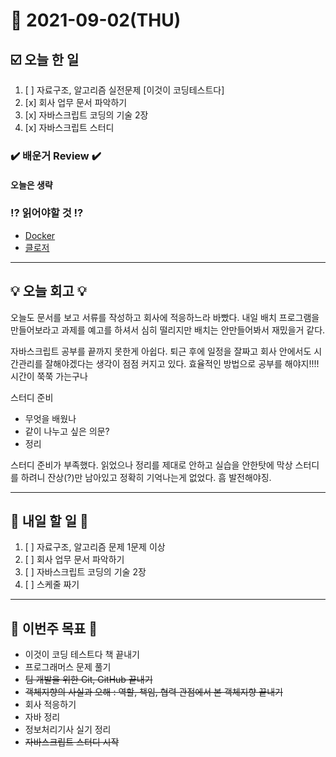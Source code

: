 # 📆 2021-09-02(THU)
## ☑️ 오늘 한 일 
1. [ ] 자료구조, 알고리즘 실전문제 [이것이 코딩테스트다] 
2. [x] 회사 업무 문서 파악하기 
3. [x] 자바스크립트 코딩의 기술 2장 
4. [x] 자바스크립트 스터디 
### ✔️ 배운거 Review ✔️
#### 오늘은 생략 

### ⁉️ 읽어야할 것 ⁉️
- [Docker](https://www.redhat.com/ko/topics/containers/what-is-docker)
- [클로저](https://developer.mozilla.org/ko/docs/Web/JavaScript/Closures)

***

## 💡 오늘  회고  💡

오늘도 문서를 보고 서류를 작성하고 회사에 적응하느라 바빴다. 내일 배치 프로그램을 만들어보라고 과제를 예고를 하셔서 심히 떨리지만 
배치는 안만들어봐서 재밌을거 같다. 

자바스크립트 공부를 끝까지 못한게 아쉽다. 퇴근 후에 일정을 잘짜고 회사 안에서도 시간관리를 잘해야겠다는 생각이 점점 커지고 있다.
효율적인 방법으로 공부를 해야지!!!! 시간이 쭉쭉 가는구나

스터디 준비 
- 무엇을 배웠나
- 같이 나누고 싶은 의문?
- 정리

스터디 준비가 부족했다. 읽었으나 정리를 제대로 안하고 실습을 안한탓에 막상 스터디를 하려니 잔상(?)만 남아있고 정확히 기억나는게 없었다.
흠 발전해야징. 

***

## 🎯 내일 할 일 🎯
1. [ ] 자료구조, 알고리즘 문제 1문제 이상 
2. [ ] 회사 업무 문서 파악하기  
3. [ ] 자바스크립트 코딩의 기술 2장 
4. [ ] 스케줄 짜기
***

## 🏁 이번주 목표 🏁
- 이것이 코딩 테스트다 책 끝내기
- 프로그래머스 문제 풀기 
- ~~팀 개발을 위한 Git, GitHub 끝내기~~
- ~~객체지향의 사실과 오해 : 역할, 책임, 협력 관점에서 본 객체지향 끝내기~~
- 회사 적응하기 
- 자바 정리 
- 정보처리기사 실기 정리
- ~~자바스크립트 스터디 시작~~
